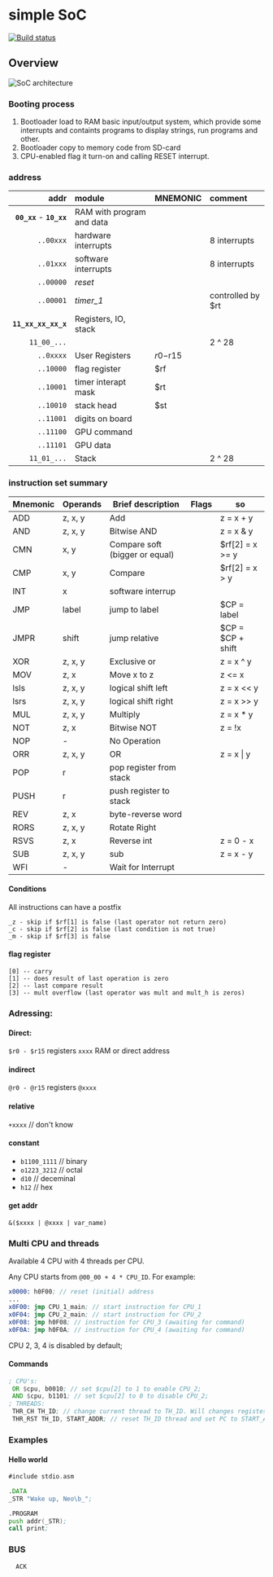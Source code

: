 # simple SoC
[![Build status](https://api.travis-ci.org/Corey-Maler/simple_SoC.svg)](https://travis-ci.org/Corey-Maler/simple_SoC)

## Overview

![SoC architecture](https://rawgithub.com/Corey-Maler/simple_SoC/master/docs/soc.svg)

### Booting process
1. Bootloader load to RAM basic input/output system, which provide some interrupts and containts programs to display strings, run programs and other.
2. Bootloader copy to memory code from SD-card
3. CPU-enabled flag it turn-on and calling RESET interrupt.

### address

|   addr     | module          | MNEMONIC | comment |
|        ---:|:---             | :--- | :--- |
| **`00_xx`** - **`10_xx`** | RAM with program and data        | | |
| `..00xxx` |  hardware interrupts | | 8 interrupts |
| `..01xxx` | software interrupts | | 8 interrupts |
| `..00000` | *reset* | | |
| `..00001` | *timer_1* | | controlled by $rt |
| **`11_xx_xx_xx_x`** | Registers, IO, stack   | | |
| `11_00_...`| | | 2 ^ 28 |
| `..0xxxx`  | User Registers  | $r0-$r15 | |
| `..10000`  | flag register   | $rf | |
| `..10001`  | timer interapt mask   | $rt | |
| `..10010`  | stack head | $st | |
| `..11001`  | digits on board | | |
| `..11100`  | GPU command     | | |
| `..11101`  | GPU data        | | |
| `11_01_...` | Stack | | 2 ^ 28|

### instruction set summary

| Mnemonic | Operands | Brief description | Flags | so |
| --- | --- | --- | --- | --- |
| ADD | z, x, y |  Add |  | z = x + y  |      |
| AND | z, x, y | Bitwise AND |  | z = x & y |
| CMN | x, y | Compare soft (bigger or equal)| | $rf[2] = x >= y |
| CMP | x, y | Compare  |  | $rf[2] = x > y |
| INT | x | software interrup |  |  |
| JMP | label | jump to label | | $CP = label |
| JMPR | shift | jump relative | | $CP = $CP + shift |
| XOR | z, x, y | Exclusive or | | z = x ^ y |
| MOV | z, x | Move x to z | | z <= x |
| lsls | z, x, y | logical shift left | | z = x << y |
| lsrs | z, x, y | logical shift right | | z = x >> y |
| MUL | z, x, y | Multiply | | z = x * y |
| NOT | z, x | Bitwise NOT | | z = !x |
| NOP | - | No Operation | | |
| ORR | z, x, y | OR | | z = x \| y
| POP | r | pop register from stack | | |
| PUSH| r | push register to stack | | |
| REV | z, x | byte-reverse word | | |
| RORS | z, x, y | Rotate Right | | |
| RSVS | z, x | Reverse int | | z = 0 - x |
| SUB | z, x, y | sub | | z = x - y |
| WFI | - | Wait for Interrupt | | |

#### Conditions
All instructions can have a postfix

```
_z - skip if $rf[1] is false (last operator not return zero)
_c - skip if $rf[2] is false (last condition is not true)
_m - skip if $rf[3] is false
```

#### flag register
```
[0] -- carry
[1] -- does result of last operation is zero
[2] -- last compare result
[3] -- mult overflow (last operator was mult and mult_h is zeros)
```

### Adressing:
#### Direct:
`$r0 - $r15` registers
`xxxx` RAM or direct address

#### indirect
`@r0 - @r15` registers
`@xxxx`

#### relative
`+xxxx` // don't know

#### constant
* `b1100_1111` // binary
* `o1223_3212` // octal
* `d10` // deceminal
* `h12` // hex

#### get addr
`&($xxxx | @xxxx | var_name)`


### Multi CPU and threads
Available 4 CPU with 4 threads per CPU.

Any CPU starts from `@00_00 + 4 * CPU_ID`. For example:
``` asm
x0000: h0F00; // reset (initial) address
...
x0F00: jmp CPU_1_main; // start instruction for CPU_1
x0F04: jmp CPU_2_main; // start instruction for CPU_2
x0F08: jmp h0F08; // instruction for CPU_3 (awaiting for command)
x0F0A: jmp h0F0A; // instruction for CPU_4 (awaiting for command)
```

CPU 2, 3, 4 is disabled by default;

#### Commands
``` asm
; CPU's:
 OR $cpu, b0010; // set $cpu[2] to 1 to enable CPU_2;
 AND $cpu, b1101; // set $cpu[2] to 0 to disable CPU_2;
; THREADS:
 THR_CH TH_ID; // change current thread to TH_ID. Will changes registes and stack banks.
 THR_RST TH_ID, START_ADDR; // reset TH_ID thread and set PC to START_ADDR and start thread
```

### Examples
#### Hello world
``` asm
#include stdio.asm

.DATA
_STR "Wake up, Neo\b_";

.PROGRAM
push addr(_STR);
call print;
```

### BUS

```
  ACK

```
